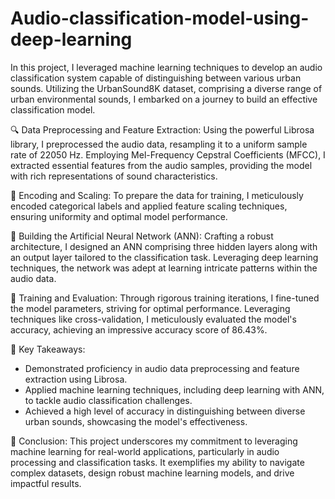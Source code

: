 ﻿# Audio-classification-model-using-deep-learning

In this project, I leveraged machine learning techniques to develop an audio classification system capable of distinguishing between various urban sounds. Utilizing the UrbanSound8K dataset, comprising a diverse range of urban environmental sounds, I embarked on a journey to build an effective classification model.

🔍 Data Preprocessing and Feature Extraction:
Using the powerful Librosa library, I preprocessed the audio data, resampling it to a uniform sample rate of 22050 Hz. Employing Mel-Frequency Cepstral Coefficients (MFCC), I extracted essential features from the audio samples, providing the model with rich representations of sound characteristics.

🔢 Encoding and Scaling:
To prepare the data for training, I meticulously encoded categorical labels and applied feature scaling techniques, ensuring uniformity and optimal model performance.

🧠 Building the Artificial Neural Network (ANN):
Crafting a robust architecture, I designed an ANN comprising three hidden layers along with an output layer tailored to the classification task. Leveraging deep learning techniques, the network was adept at learning intricate patterns within the audio data.

🔬 Training and Evaluation:
Through rigorous training iterations, I fine-tuned the model parameters, striving for optimal performance. Leveraging techniques like cross-validation, I meticulously evaluated the model's accuracy, achieving an impressive accuracy score of 86.43%.

🌟 Key Takeaways:

* Demonstrated proficiency in audio data preprocessing and feature extraction using Librosa.
* Applied machine learning techniques, including deep learning with ANN, to tackle audio classification challenges.
* Achieved a high level of accuracy in distinguishing between diverse urban sounds, showcasing the model's effectiveness.

🚀 Conclusion:
This project underscores my commitment to leveraging machine learning for real-world applications, particularly in audio processing and classification tasks. It exemplifies my ability to navigate complex datasets, design robust machine learning models, and drive impactful results.
